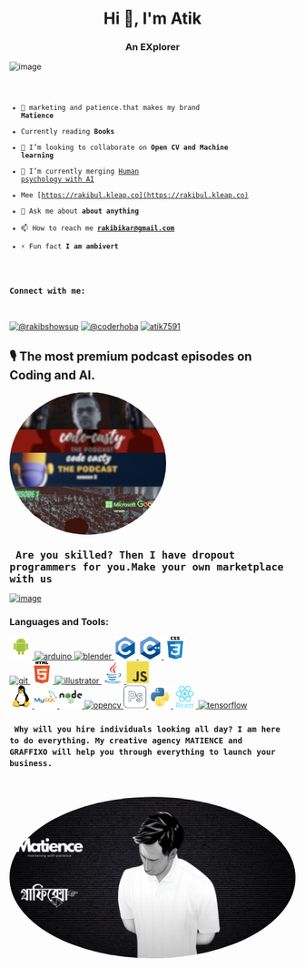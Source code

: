 

<h1 align="center">Hi 👋, I'm Atik</h1>
<h3 align="center">An EXplorer</h3>

![image](https://github.com/user-attachments/assets/95ebc437-3e47-4877-8aaf-91be007ecf98)
<code>
- 🔭 marketing and patience.that makes my brand **Matience**
- Currently reading **Books**
- 👯 I’m looking to collaborate on **Open CV and Machine learning**
- 🌱 I’m currently merging [Human psychology with AI](https://www.facebook.com/watch/100094792350955/428424300013700)
- Mee [https://rakibul.kleap.co](https://rakibul.kleap.co)
- 💬 Ask me about **about anything**
- 📫 How to reach me **rakibikar@gmail.com**
- ⚡ Fun fact **I am ambivert**
<h3 align="left">Connect with me:</h3>
</code>
<p align="left">

<a href="https://fb.com/@rakibshowsup" target="blank"><img align="center" src="https://raw.githubusercontent.com/rahuldkjain/github-profile-readme-generator/master/src/images/icons/Social/facebook.svg" alt="@rakibshowsup" height="30" width="40" /></a>
<a href="https://www.youtube.com/c/@coderhoba" target="blank"><img align="center" src="https://raw.githubusercontent.com/rahuldkjain/github-profile-readme-generator/master/src/images/icons/Social/youtube.svg" alt="@coderhoba" height="30" width="40" /></a>
<a href="https://discord.gg/atik7591" target="blank"><img align="center" src="https://raw.githubusercontent.com/rahuldkjain/github-profile-readme-generator/master/src/images/icons/Social/discord.svg" alt="atik7591" height="30" width="40" /></a>
</p>
<h2 > 🎙️ The most premium podcast episodes on Coding and AI.
 <br/>
 </h2>
 <img style = "border-radius:100%" align="center" src="https://github.com/atikujjaman109/atikujjaman109/blob/main/EF90A1FD-9A37-49B2-8AA7-8050AD2F71D7_1_201_a.jpeg?raw=true" alt="@coderhoba" width = 276px; height = 251px; /></a>
<code><h2> Are you skilled? Then I have dropout programmers for you.Make your own marketplace with us
</h2></code>
 <a href="https://dropoutprogrammers.kleap.co" target="blank">
  
 ![image](https://github.com/user-attachments/assets/0294deac-c4f6-43df-924a-d94f4da7e43e)
 
 </a>
 

<h3 align="left">Languages and Tools:</h3>
<p align="left"> <a href="https://developer.android.com" target="_blank" rel="noreferrer"> <img src="https://raw.githubusercontent.com/devicons/devicon/master/icons/android/android-original-wordmark.svg" alt="android" width="40" height="40"/> </a> <a href="https://www.arduino.cc/" target="_blank" rel="noreferrer"> <img src="https://cdn.worldvectorlogo.com/logos/arduino-1.svg" alt="arduino" width="40" height="40"/> </a> <a href="https://www.blender.org/" target="_blank" rel="noreferrer"> <img src="https://download.blender.org/branding/community/blender_community_badge_white.svg" alt="blender" width="40" height="40"/> </a> <a href="https://www.cprogramming.com/" target="_blank" rel="noreferrer"> <img src="https://raw.githubusercontent.com/devicons/devicon/master/icons/c/c-original.svg" alt="c" width="40" height="40"/> </a> <a href="https://www.w3schools.com/cpp/" target="_blank" rel="noreferrer"> <img src="https://raw.githubusercontent.com/devicons/devicon/master/icons/cplusplus/cplusplus-original.svg" alt="cplusplus" width="40" height="40"/> </a> <a href="https://www.w3schools.com/css/" target="_blank" rel="noreferrer"> <img src="https://raw.githubusercontent.com/devicons/devicon/master/icons/css3/css3-original-wordmark.svg" alt="css3" width="40" height="40"/> </a> <a href="https://git-scm.com/" target="_blank" rel="noreferrer">
<br/>
 <img src="https://www.vectorlogo.zone/logos/git-scm/git-scm-icon.svg" alt="git" width="40" height="40"/> </a> <a href="https://www.w3.org/html/" target="_blank" rel="noreferrer"> <img src="https://raw.githubusercontent.com/devicons/devicon/master/icons/html5/html5-original-wordmark.svg" alt="html5" width="40" height="40"/> </a> <a href="https://www.adobe.com/in/products/illustrator.html" target="_blank" rel="noreferrer"> <img src="https://www.vectorlogo.zone/logos/adobe_illustrator/adobe_illustrator-icon.svg" alt="illustrator" width="40" height="40"/> </a> <a href="https://www.java.com" target="_blank" rel="noreferrer"> <img src="https://raw.githubusercontent.com/devicons/devicon/master/icons/java/java-original.svg" alt="java" width="40" height="40"/> </a> <a href="https://developer.mozilla.org/en-US/docs/Web/JavaScript" target="_blank" rel="noreferrer"> <img src="https://raw.githubusercontent.com/devicons/devicon/master/icons/javascript/javascript-original.svg" alt="javascript" width="40" height="40"/> </a> <a href="https://www.linux.org/" target="_blank" rel="noreferrer"> 
<br/>
<img src="https://raw.githubusercontent.com/devicons/devicon/master/icons/linux/linux-original.svg" alt="linux" width="40" height="40"/> </a> <a href="https://www.mysql.com/" target="_blank" rel="noreferrer"> <img src="https://raw.githubusercontent.com/devicons/devicon/master/icons/mysql/mysql-original-wordmark.svg" alt="mysql" width="40" height="40"/> </a> <a href="https://nodejs.org" target="_blank" rel="noreferrer"> <img src="https://raw.githubusercontent.com/devicons/devicon/master/icons/nodejs/nodejs-original-wordmark.svg" alt="nodejs" width="40" height="40"/> </a> <a href="https://opencv.org/" target="_blank" rel="noreferrer"> <img src="https://www.vectorlogo.zone/logos/opencv/opencv-icon.svg" alt="opencv" width="40" height="40"/> </a> <a href="https://www.photoshop.com/en" target="_blank" rel="noreferrer"> <img src="https://raw.githubusercontent.com/devicons/devicon/master/icons/photoshop/photoshop-line.svg" alt="photoshop" width="40" height="40"/> </a> <a href="https://www.python.org" target="_blank" rel="noreferrer"> <img src="https://raw.githubusercontent.com/devicons/devicon/master/icons/python/python-original.svg" alt="python" width="40" height="40"/> </a> <a href="https://reactjs.org/" target="_blank" rel="noreferrer"> <img src="https://raw.githubusercontent.com/devicons/devicon/master/icons/react/react-original-wordmark.svg" alt="react" width="40" height="40"/> </a> <a href="https://www.tensorflow.org" target="_blank" rel="noreferrer"> <img src="https://www.vectorlogo.zone/logos/tensorflow/tensorflow-icon.svg" alt="tensorflow" width="40" height="40"/> </a> </p>


<code><h3> 
Why will you hire individuals looking all day?
I am here to do everything.
My creative agency <bold>MATIENCE</bold> and <bold>GRAFFIXO</bold> will help you through everything to launch your business.
</h3></code>
<img style = "border-radius: 50%" src= "https://github.com/atikujjaman109/atikujjaman109/blob/main/7.png?raw=true">

